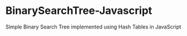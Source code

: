 # BinarySearchTree-Javascript
Simple Binary Search Tree implemented using Hash Tables in JavaScript
